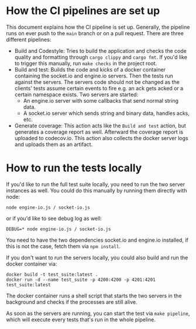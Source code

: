 # How the CI pipelines are set up

This document explains how the CI pipeline is set up. Generally, the pipeline runs on ever push to the `main` branch or on a pull request.
There are three different pipelines:

  *  Build and Codestyle: Tries to build the application and checks the code quality and formatting through `cargo clippy` and `cargo fmt`. 
     If you'd like to trigger this manually, run `make checks` in the project root.
  *  Build and test: Builds the code and kicks of a docker container containing the socket.io and engine.io servers. Then the tests run against the servers. The servers code should not be changed as the clients' tests assume certain events to fire e.g. an ack gets acked or a certain namespace exists. Two servers are started:
      * An engine.io server with some callbacks that send normal string data.
      * A socket.io server which sends string and binary data, handles acks, etc.
  * Generate coverage: This action acts like the `Build and test` action, but generates a coverage report as well. Afterward the coverage report is uploaded to codecov.io.
    This action also collects the docker server logs and uploads them as an artifact.

# How to run the tests locally

If you'd like to run the full test suite locally, you need to run the two server instances as well. You could do this manually by running them directly with node:

```
node engine-io.js / socket-io.js
```
or if you'd like to see debug log as well:
```
DEBUG=* node engine-io.js / socket-io.js
```

You need to have the two dependencies socket.io and engine.io installed, if this is not the case, fetch them via `npm install`.

If you don't want to run the servers locally, you could also build and run the docker container via:

```
docker build -t test_suite:latest .
docker run -d --name test_suite -p 4200:4200 -p 4201:4201 test_suite:latest
```
The docker container runs a shell script that starts the two servers in the background and checks if the processes are still alive.

As soon as the servers are running, you can start the test via `make pipeline`, which will execute every tests that's run in the whole pipeline.
